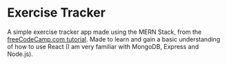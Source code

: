 # Exercise Tracker
A simple exercise tracker app made using the MERN Stack, from the [freeCodeCamp.com tutorial](https://youtu.be/7CqJlxBYj-M). Made to learn and gain a basic understanding of how to use React (I am very familiar with 
MongoDB, Express and Node.js).
